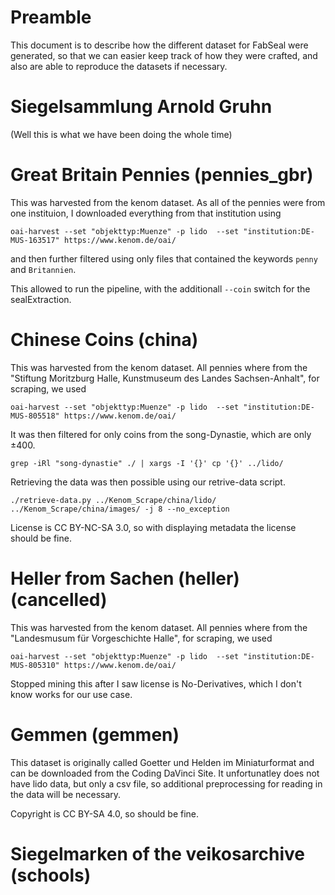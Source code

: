 # Preamble

This document is to describe how the different dataset for FabSeal were generated, so that we can easier keep track of how they were crafted,
and also are able to reproduce the datasets if necessary.


# Siegelsammlung Arnold Gruhn

(Well this is what we have been doing the whole time)

# Great Britain Pennies (pennies_gbr)

This was harvested from the kenom dataset.
As all of the pennies were from one instituion, I downloaded everything from that institution using
```
oai-harvest --set "objekttyp:Muenze" -p lido  --set "institution:DE-MUS-163517" https://www.kenom.de/oai/
```
and then further filtered using only files that contained the keywords ```penny``` and ```Britannien```.

This allowed to run the pipeline, with the additionall ```--coin``` switch for the sealExtraction.


# Chinese Coins (china)
This was harvested from the kenom dataset.
All pennies where from the "Stiftung Moritzburg Halle, Kunstmuseum des Landes Sachsen-Anhalt",
for scraping, we used

```
oai-harvest --set "objekttyp:Muenze" -p lido  --set "institution:DE-MUS-805518" https://www.kenom.de/oai/
```

It was then filtered for only coins from the song-Dynastie, which are only ±400.

```
grep -iRl "song-dynastie" ./ | xargs -I '{}' cp '{}' ../lido/   
```

Retrieving the data was then possible using our retrive-data script.
```
./retrieve-data.py ../Kenom_Scrape/china/lido/ ../Kenom_Scrape/china/images/ -j 8 --no_exception
```

License is CC BY-NC-SA 3.0, so with displaying metadata the license should be fine.


# Heller from Sachen (heller) (cancelled)

This was harvested from the kenom dataset.
All pennies where from the "Landesmusum für Vorgeschichte Halle",
for scraping, we used

```
oai-harvest --set "objekttyp:Muenze" -p lido  --set "institution:DE-MUS-805310" https://www.kenom.de/oai/
```

Stopped mining this after I saw license is No-Derivatives, which I don't know works for our use case.


# Gemmen (gemmen)

This dataset is originally called Goetter und Helden im Miniaturformat and can be downloaded from the Coding DaVinci Site.
It unfortunatley does not have lido data, but only a csv file, so additional preprocessing for reading in the data will be necessary.

Copyright is CC BY-SA 4.0, so should be fine.

# Siegelmarken of the veikosarchive (schools)


